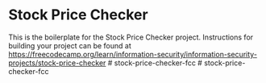 # Stock Price Checker

This is the boilerplate for the Stock Price Checker project. Instructions for building your project can be found at https://freecodecamp.org/learn/information-security/information-security-projects/stock-price-checker
#   s t o c k - p r i c e - c h e c k e r - f c c  
 #   s t o c k - p r i c e - c h e c k e r - f c c  
 